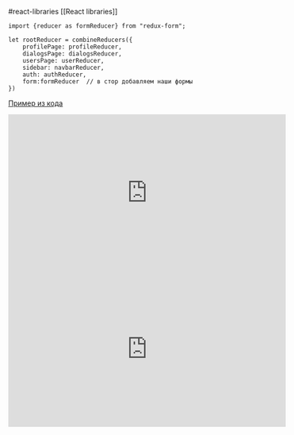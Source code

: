 #react-libraries [[React libraries]]

```tsx
import {reducer as formReducer} from "redux-form";  
  
let rootReducer = combineReducers({  
    profilePage: profileReducer,  
    dialogsPage: dialogsReducer,  
    usersPage: userReducer,  
    sidebar: navbarReducer,  
    auth: authReducer,  
    form:formReducer  // в стор добавляем наши формы
})
```

[Пример из кода]()

<iframe width="560" height="315" src="https://www.youtube.com/embed/yhBYEM3VDTk" title="YouTube video player" frameborder="0" allow="accelerometer; autoplay; clipboard-write; encrypted-media; gyroscope; picture-in-picture" allowfullscreen></iframe>
<iframe width="560" height="315" src="https://www.youtube.com/embed/4kxvSDRQOko" title="YouTube video player" frameborder="0" allow="accelerometer; autoplay; clipboard-write; encrypted-media; gyroscope; picture-in-picture" allowfullscreen></iframe>

